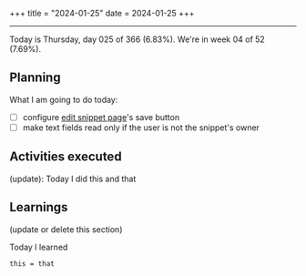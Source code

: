 +++
title = "2024-01-25"
date = 2024-01-25
+++

---

Today is Thursday, day 025 of 366 (6.83%). We're in week 04 of 52 (7.69%).

## Planning

What I am going to do today:

- [ ] configure [edit snippet page](https://github.com/OmnicodeSolutions/luisa_drf_flutter_client/blob/main/lib/edit_snippet.dart)'s save button
- [ ] make text fields read only if the user is not the snippet's owner

## Activities executed

(update): Today I did this and that

## Learnings

(update or delete this section)

Today I learned
```
this = that
```
